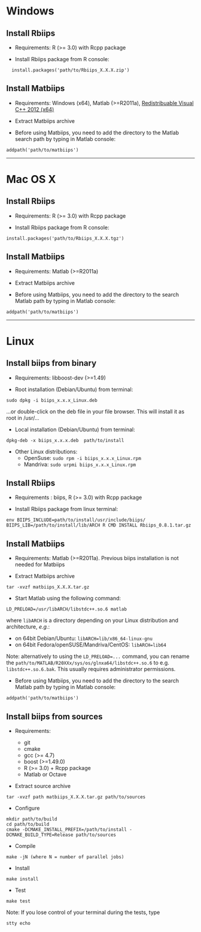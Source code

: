 Windows
=============

Install Rbiips
--------------
* Requirements: R (>= 3.0) with Rcpp package

* Install Rbiips package from R console:

```
  install.packages('path/to/Rbiips_X.X.X.zip')
```

Install Matbiips
----------------
* Requirements: Windows (x64), Matlab (>=R2011a), [Redistribuable Visual C++ 2012 (x64)](http://www.microsoft.com/en-US/download/details.aspx?id=30679)

* Extract Matbiips archive

* Before using Matbiips, you need to add the directory to the Matlab search path by typing in Matlab console:

```
addpath('path/to/matbiips')
```

-------------------------------------------------------------------------------

Mac OS X
============

Install Rbiips
--------------
* Requirements: R (>= 3.0) with Rcpp package

* Install Rbiips package from R console:

```
install.packages('path/to/Rbiips_X.X.X.tgz')
```

Install Matbiips
----------------
* Requirements: Matlab (>=R2011a)

* Extract Matbiips archive

* Before using Matbiips, you need to add the directory to the search Matlab path by typing in Matlab console:

```
addpath('path/to/matbiips')
```
-------------------------------------------------------------------------------

Linux
=============

Install biips from binary
-------------------------
* Requirements: libboost-dev (>=1.49)

* Root installation (Debian/Ubuntu) from terminal:

```
sudo dpkg -i biips_x.x.x_Linux.deb
```

...or double-click on the deb file in your file browser. This will install it as root in /usr/...

* Local installation (Debian/Ubuntu) from terminal:

```
dpkg-deb -x biips_x.x.x.deb  path/to/install
```

* Other Linux distributions:
    - OpenSuse: `sudo rpm -i biips_x.x.x_Linux.rpm`
    - Mandriva: `sudo urpmi biips_x.x.x_Linux.rpm `

Install Rbiips
--------------
* Requirements : biips, R (>= 3.0) with Rcpp package

* Install Rbiips package from linux terminal:

```
env BIIPS_INCLUDE=path/to/install/usr/include/biips/ BIIPS_LIB=/path/to/install/lib/ARCH R CMD INSTALL Rbiips_0.8.1.tar.gz
```

Install Matbiips
----------------
* Requirements: Matlab (>=R2011a). Previous biips installation is not needed for Matbiips

* Extract Matbiips archive

```
tar -xvzf matbiips_X.X.X.tar.gz
```

* Start Matlab using the following command:

```
LD_PRELOAD=/usr/libARCH/libstdc++.so.6 matlab
```

where `libARCH` is a directory depending on your Linux distribution and architecture, *e.g.*:

- on 64bit Debian/Ubuntu: `libARCH=lib/x86_64-linux-gnu`
- on 64bit Fedora/openSUSE/Mandriva/CentOS: `libARCH=lib64`

Note: alternatively to using the `LD_PRELOAD=...` command, you can rename the `path/to/MATLAB/R20XXx/sys/os/glnxa64/libstdc++.so.6` to e.g. `libstdc++.so.6.bak`.
This usually requires administrator permissions.

* Before using Matbiips, you need to add the directory to the search Matlab path by typing in Matlab console:

```
addpath('path/to/matbiips')
```

Install biips from sources
--------------------------
* Requirements:
    - git
    - cmake
    - gcc (>= 4.7)
    - boost (>=1.49.0)
    - R (>= 3.0) + Rcpp package
    - Matlab or Octave

* Extract source archive

```
tar -xvzf path matbiips_X.X.X.tar.gz path/to/sources
```

* Configure

```
mkdir path/to/build
cd path/to/build
cmake -DCMAKE_INSTALL_PREFIX=/path/to/install -DCMAKE_BUILD_TYPE=Release path/to/sources
```

* Compile

```
make -jN (where N = number of parallel jobs)
```

* Install

```
make install
```

* Test

```
make test
```

Note: If you lose control of your terminal during the tests, type

```
stty echo
```

